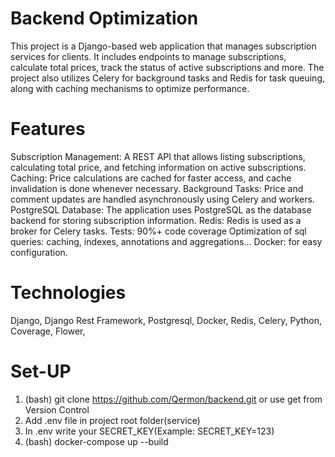 # Backend Optimization
This project is a Django-based web application that manages subscription services for clients. 
It includes endpoints to manage subscriptions, calculate total prices, track the status of active subscriptions and more. 
The project also utilizes Celery for background tasks and Redis for task queuing, along with caching mechanisms to optimize performance.

# Features
Subscription Management: A REST API that allows listing subscriptions, calculating total price, and fetching information on active subscriptions.
Caching: Price calculations are cached for faster access, and cache invalidation is done whenever necessary.
Background Tasks: Price and comment updates are handled asynchronously using Celery and workers.
PostgreSQL Database: The application uses PostgreSQL as the database backend for storing subscription information.
Redis: Redis is used as a broker for Celery tasks.
Tests: 90%+ code coverage
Optimization of sql queries: caching, indexes, annotations and aggregations...
Docker: for easy configuration.

# Technologies
Django,
Django Rest Framework,
Postgresql,
Docker,
Redis,
Celery,
Python,
Coverage,
Flower,

# Set-UP
1) (bash) git clone https://github.com/Qermon/backend.git or use get from Version Control
2) Add .env file in project root folder(service)
3) In .env write your SECRET_KEY(Example: SECRET_KEY=123)
4) (bash) docker-compose up --build
